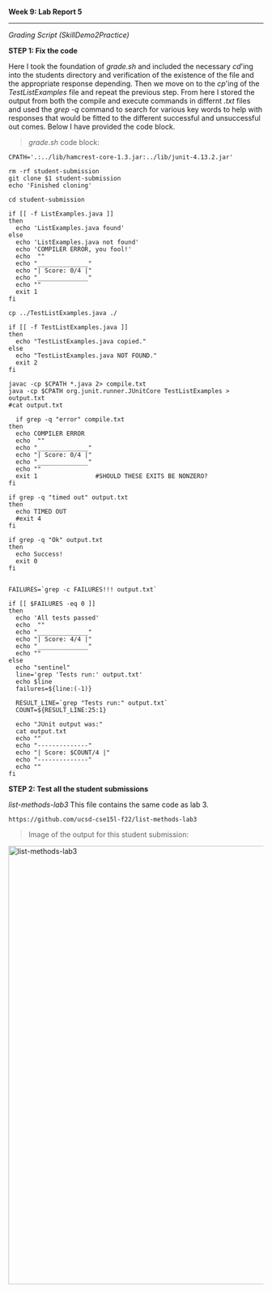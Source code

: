  **Week 9: Lab Report 5**
 
---

*Grading Script (SkillDemo2Practice)*

**STEP 1: Fix the code**

Here I took the foundation of *grade.sh* and included the necessary *cd*'ing into the 
students directory and verification of the existence of the file and the appropriate
response depending. Then we move on to the *cp*'ing of the *TestListExamples* file and
repeat the previous step. From here I stored the output from both the compile and execute 
commands in differnt *.txt* files and used the *grep -q* command to search for various 
key words to help with responses that would be fitted to the different successful and 
unsuccessful out comes. Below I have provided the code block.

> *grade.sh* code block:

```
CPATH='.:../lib/hamcrest-core-1.3.jar:../lib/junit-4.13.2.jar'

rm -rf student-submission
git clone $1 student-submission
echo 'Finished cloning'

cd student-submission

if [[ -f ListExamples.java ]]
then
  echo 'ListExamples.java found'
else
  echo 'ListExamples.java not found'
  echo 'COMPILER ERROR, you fool!'
  echo  ""
  echo "______________"
  echo "| Score: 0/4 |"
  echo "______________"
  echo ""
  exit 1
fi

cp ../TestListExamples.java ./

if [[ -f TestListExamples.java ]]
then
  echo "TestListExamples.java copied."
else
  echo "TestListExamples.java NOT FOUND."
  exit 2
fi

javac -cp $CPATH *.java 2> compile.txt
java -cp $CPATH org.junit.runner.JUnitCore TestListExamples > output.txt
#cat output.txt

  if grep -q "error" compile.txt
then
  echo COMPILER ERROR
  echo  ""
  echo "______________"
  echo "| Score: 0/4 |"
  echo "______________"
  echo ""
  exit 1                #SHOULD THESE EXITS BE NONZERO?
fi

if grep -q "timed out" output.txt
then
  echo TIMED OUT
  #exit 4
fi

if grep -q "Ok" output.txt
then
  echo Success!
  exit 0
fi


FAILURES=`grep -c FAILURES!!! output.txt`

if [[ $FAILURES -eq 0 ]]
then
  echo 'All tests passed'
  echo  ""
  echo "______________"
  echo "| Score: 4/4 |"
  echo "______________"
  echo ""
else
  echo "sentinel"
  line='grep 'Tests run:' output.txt'
  echo $line
  failures=${line:(-1)}

  RESULT_LINE=`grep "Tests run:" output.txt`
  COUNT=${RESULT_LINE:25:1}

  echo "JUnit output was:"
  cat output.txt
  echo ""
  echo "--------------"
  echo "| Score: $COUNT/4 |"
  echo "--------------"
  echo ""
fi
```

**STEP 2: Test all the student submissions**

*list-methods-lab3*
This file contains the same code as lab 3.

```https://github.com/ucsd-cse15l-f22/list-methods-lab3```

> Image of the output for this student submission:

<img width="866" alt="list-methods-lab3" src="https://user-images.githubusercontent.com/116247778/224834072-0da23255-43c0-48e2-8ae8-26f8227c68bd.png">
